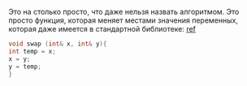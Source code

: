 Это на столько просто, что даже нельзя назвать алгоритмом. Это просто функция, которая меняет местами значения переменных, которая даже имеется в стандартной библиотеке: [ref](https://en.cppreference.com/w/cpp/algorithm/swap)

```c++
void swap (int& x, int& y){
int temp = x;
x = y;
y = temp;
}
```

